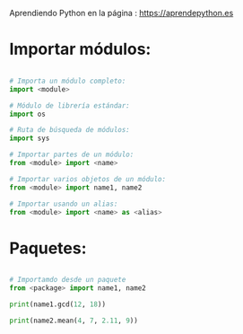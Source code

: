 Aprendiendo Python en la página : https://aprendepython.es

# Importar módulos:

```python

# Importa un módulo completo:
import <module>

# Módulo de librería estándar:
import os

# Ruta de búsqueda de módulos:
import sys

# Importar partes de un módulo:
from <module> import <name>

# Importar varios objetos de un módulo:
from <module> import name1, name2

# Importar usando un alias:
from <module> import <name> as <alias>

```

# Paquetes:

```python

# Importamdo desde un paquete
from <package> import name1, name2

print(name1.gcd(12, 18))

print(name2.mean(4, 7, 2.11, 9))

```
